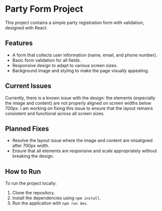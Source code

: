 
# Party Form Project

This project contains a simple party registration form with validation, designed with React.

## Features
- A form that collects user information (name, email, and phone number).
- Basic form validation for all fields.
- Responsive design to adapt to various screen sizes.
- Background image and styling to make the page visually appealing.

## Current Issues
Currently, there is a known issue with the design: the elements (especially the image and content) are not properly aligned on screen widths below 700px. I am working on fixing this issue to ensure that the layout remains consistent and functional across all screen sizes.

## Planned Fixes
- Resolve the layout issue where the image and content are misaligned after 700px width.
- Ensure that all elements are responsive and scale appropriately without breaking the design.

## How to Run
To run the project locally:
1. Clone the repository.
2. Install the dependencies using `npm install`.
3. Run the application with `npm run dev`.


